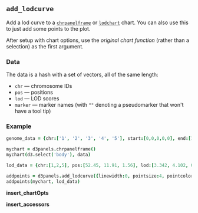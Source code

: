 ## `add_lodcurve`

Add a lod curve to a [`chrpanelframe`](chrpanelframe.md) or
[`lodchart`](lodchart.md) chart. You can also use this to just add
some points to the plot.

After setup with chart options, use the *original chart function* (rather than a
selection) as the first argument.

### Data

The data is a hash with a set of vectors, all of the same length:
- `chr` &mdash; chromosome IDs
- `pos` &mdash; positions
- `lod` &mdash; LOD scores
- `marker` &mdash; marker names (with `""` denoting a pseudomarker that won't have a tool tip)

### Example

```coffeescript
genome_data = {chr:['1', '2', '3', '4', '5'], start:[0,0,0,0,0], end:[100, 80, 65, 50, 50]}

mychart = d3panels.chrpanelframe()
mychart(d3.select('body'), data)

lod_data = {chr:[1,2,5], pos:[52.45, 11.91, 1.56], lod:[3.342, 4.102, 0.420], marker:["p1", "p2", "p3"]}

addpoints = d3panels.add_lodcurve({linewidth:0, pointsize:4, pointcolor:"slateblue"})
addpoints(mychart, lod_data)
```

**insert_chartOpts**

**insert_accessors**
